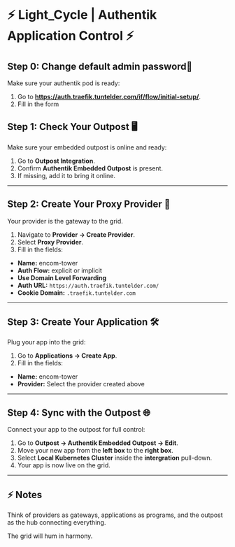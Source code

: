 # ⚡ Light_Cycle | Authentik Application Control ⚡

## Step 0: Change default admin password👤

Make sure your authentik pod is ready:  

1. Go to **https://auth.traefik.tuntelder.com/if/flow/initial-setup/**.  
2. Fill in the form

## Step 1: Check Your Outpost 🖥️

Make sure your embedded outpost is online and ready:  

1. Go to **Outpost Integration**.  
2. Confirm **Authentik Embedded Outpost** is present.  
3. If missing, add it to bring it online.  

---

## Step 2: Create Your Proxy Provider 🔗

Your provider is the gateway to the grid.  

1. Navigate to **Provider → Create Provider**.  
2. Select **Proxy Provider**.  
3. Fill in the fields:

- **Name:** encom-tower  
- **Auth Flow:** explicit or implicit
- **Use Domain Level Forwarding**  
- **Auth URL:** `https://auth.traefik.tuntelder.com/`  
- **Cookie Domain:** `.traefik.tuntelder.com`  

---

## Step 3: Create Your Application 🛠️

Plug your app into the grid:  

1. Go to **Applications → Create App**.  
2. Fill in the fields:

- **Name:** encom-tower    
- **Provider:** Select the provider created above  

---

## Step 4: Sync with the Outpost 🌐

Connect your app to the outpost for full control:  

1. Go to **Outpost → Authentik Embedded Outpost → Edit**.  
2. Move your new app from the **left box** to the **right box**.  
3. Select **Local Kubernetes Cluster** inside the **intergration** pull-down.
4. Your app is now live on the grid.  

---

## ⚡ Notes

Think of providers as gateways, applications as programs, and the outpost as the hub connecting everything. 

The grid will hum in harmony.
